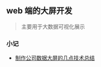 ## web 端的大屏开发
> 主要用于大数据可视化展示

### 小记

- [制作公司数据大屏的几点技术总结](http://www.haorooms.com/post/makebigdata_zj)